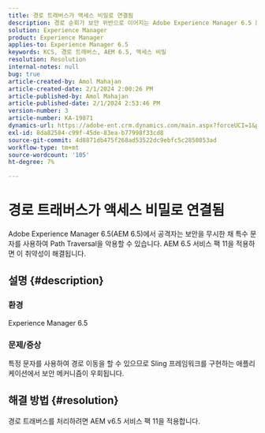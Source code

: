 ```yaml
---
title: 경로 트래버스가 액세스 비밀로 연결됨
description: 경로 순회가 보안 위반으로 이어지는 Adobe Experience Manager 6.5 문제를 해결하는 방법에 대해 알아봅니다. 서비스 팩 11을 적용합니다.
solution: Experience Manager
product: Experience Manager
applies-to: Experience Manager 6.5
keywords: KCS, 경로 트래버스, AEM 6.5, 액세스 비밀
resolution: Resolution
internal-notes: null
bug: true
article-created-by: Amol Mahajan
article-created-date: 2/1/2024 2:00:26 PM
article-published-by: Amol Mahajan
article-published-date: 2/1/2024 2:53:46 PM
version-number: 3
article-number: KA-19871
dynamics-url: https://adobe-ent.crm.dynamics.com/main.aspx?forceUCI=1&pagetype=entityrecord&etn=knowledgearticle&id=5e44cd3b-0ac1-ee11-9079-6045bd0065f9
exl-id: 8da82584-c99f-45de-83ea-b77998f33cd8
source-git-commit: 4d8871db475f268ad53522dc9ebfc5c2850853ad
workflow-type: tm+mt
source-wordcount: '105'
ht-degree: 7%

---
```


# 경로 트래버스가 액세스 비밀로 연결됨


Adobe Experience Manager 6.5(AEM 6.5)에서 공격자는 보안을 무시한 채 특수 문자를 사용하여 Path Traversal을 악용할 수 있습니다. AEM 6.5 서비스 팩 11을 적용하면 이 취약성이 해결됩니다.

## 설명 {#description}


### <b>환경</b>

Experience Manager 6.5



### <b>문제/증상</b>

특정 문자를 사용하여 경로 이동을 할 수 있으므로 Sling 프레임워크를 구현하는 애플리케이션에서 보안 메커니즘이 우회됩니다.


## 해결 방법 {#resolution}

경로 트래버스를 처리하려면 AEM v6.5 서비스 팩 11을 적용합니다.
